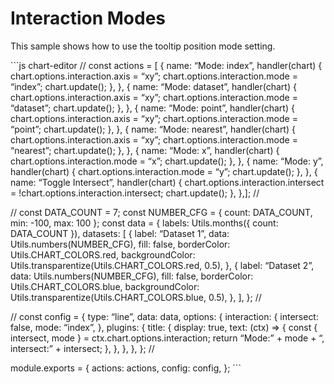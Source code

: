 Interaction Modes
=================

This sample shows how to use the tooltip position mode setting.

\`\`\`js chart-editor // const actions = \[ { name: “Mode: index”, handler(chart) { chart.options.interaction.axis = “xy”; chart.options.interaction.mode = “index”; chart.update(); }, }, { name: “Mode: dataset”, handler(chart) { chart.options.interaction.axis = “xy”; chart.options.interaction.mode = “dataset”; chart.update(); }, }, { name: “Mode: point”, handler(chart) { chart.options.interaction.axis = “xy”; chart.options.interaction.mode = “point”; chart.update(); }, }, { name: “Mode: nearest”, handler(chart) { chart.options.interaction.axis = “xy”; chart.options.interaction.mode = “nearest”; chart.update(); }, }, { name: “Mode: x”, handler(chart) { chart.options.interaction.mode = “x”; chart.update(); }, }, { name: “Mode: y”, handler(chart) { chart.options.interaction.mode = “y”; chart.update(); }, }, { name: “Toggle Intersect”, handler(chart) { chart.options.interaction.intersect = !chart.options.interaction.intersect; chart.update(); }, },\]; //

// const DATA\_COUNT = 7; const NUMBER\_CFG = { count: DATA\_COUNT, min: -100, max: 100 }; const data = { labels: Utils.months({ count: DATA\_COUNT }), datasets: \[ { label: “Dataset 1”, data: Utils.numbers(NUMBER\_CFG), fill: false, borderColor: Utils.CHART\_COLORS.red, backgroundColor: Utils.transparentize(Utils.CHART\_COLORS.red, 0.5), }, { label: “Dataset 2”, data: Utils.numbers(NUMBER\_CFG), fill: false, borderColor: Utils.CHART\_COLORS.blue, backgroundColor: Utils.transparentize(Utils.CHART\_COLORS.blue, 0.5), }, \], }; //

// const config = { type: “line”, data: data, options: { interaction: { intersect: false, mode: “index”, }, plugins: { title: { display: true, text: (ctx) =&gt; { const { intersect, mode } = ctx.chart.options.interaction; return “Mode:” + mode + “, intersect:” + intersect; }, }, }, }, }; //

module.exports = { actions: actions, config: config, }; \`\`\`
